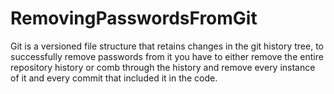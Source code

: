 # RemovingPasswordsFromGit

Git is a versioned file structure that retains changes in the git history tree, to successfully remove passwords from it you have to either remove the entire repository history or comb through the history and remove every instance of it and every commit that included it in the code.
